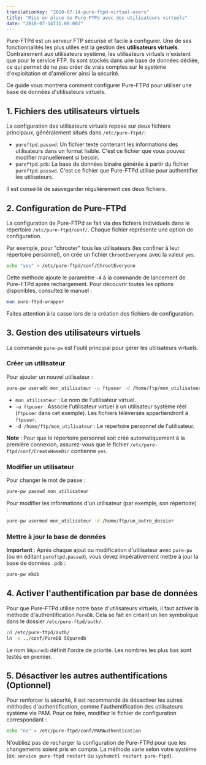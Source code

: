 ```yaml
---
translationKey: "2010-07-14-pure-ftpd-virtual-users"
title: "Mise en place de Pure-FTPd avec des utilisateurs virtuels"
date: "2010-07-14T11:00:00Z"
---
```


Pure-FTPd est un serveur FTP sécurisé et facile à configurer. Une de ses fonctionnalités les plus utiles est la gestion des **utilisateurs virtuels**. Contrairement aux utilisateurs système, les utilisateurs virtuels n'existent que pour le service FTP. Ils sont stockés dans une base de données dédiée, ce qui permet de ne pas créer de vrais comptes sur le système d'exploitation et d'améliorer ainsi la sécurité.

Ce guide vous montrera comment configurer Pure-FTPd pour utiliser une base de données d'utilisateurs virtuels.

## 1. Fichiers des utilisateurs virtuels

La configuration des utilisateurs virtuels repose sur deux fichiers principaux, généralement situés dans `/etc/pure-ftpd/`:

-   `pureftpd.passwd`: Un fichier texte contenant les informations des utilisateurs dans un format lisible. C'est ce fichier que vous pouvez modifier manuellement si besoin.
-   `pureftpd.pdb`: La base de données binaire générée à partir du fichier `pureftpd.passwd`. C'est ce fichier que Pure-FTPd utilise pour authentifier les utilisateurs.

Il est conseillé de sauvegarder régulièrement ces deux fichiers.

## 2. Configuration de Pure-FTPd

La configuration de Pure-FTPd se fait via des fichiers individuels dans le répertoire `/etc/pure-ftpd/conf/`. Chaque fichier représente une option de configuration.

Par exemple, pour "chrooter" tous les utilisateurs (les confiner à leur répertoire personnel), on crée un fichier `ChrootEveryone` avec la valeur `yes`.

```bash
echo "yes" > /etc/pure-ftpd/conf/ChrootEveryone
```

Cette méthode ajoute le paramètre `-A` à la commande de lancement de Pure-FTPd après rechargement. Pour découvrir toutes les options disponibles, consultez le manuel :

```bash
man pure-ftpd-wrapper
```

Faites attention à la casse lors de la création des fichiers de configuration.

## 3. Gestion des utilisateurs virtuels

La commande `pure-pw` est l'outil principal pour gérer les utilisateurs virtuels.

### Créer un utilisateur

Pour ajouter un nouvel utilisateur :

```bash
pure-pw useradd mon_utilisateur -u ftpuser -d /home/ftp/mon_utilisateur
```

-   `mon_utilisateur` : Le nom de l'utilisateur virtuel.
-   `-u ftpuser` : Associe l'utilisateur virtuel à un utilisateur système réel (`ftpuser` dans cet exemple). Les fichiers téléversés appartiendront à `ftpuser`.
-   `-d /home/ftp/mon_utilisateur` : Le répertoire personnel de l'utilisateur.

**Note** : Pour que le répertoire personnel soit créé automatiquement à la première connexion, assurez-vous que le fichier `/etc/pure-ftpd/conf/CreateHomeDir` contienne `yes`.

### Modifier un utilisateur

Pour changer le mot de passe :

```bash
pure-pw passwd mon_utilisateur
```

Pour modifier les informations d'un utilisateur (par exemple, son répertoire) :

```bash
pure-pw usermod mon_utilisateur -d /home/ftp/un_autre_dossier
```

### Mettre à jour la base de données

**Important** : Après chaque ajout ou modification d'utilisateur avec `pure-pw` (ou en éditant `pureftpd.passwd`), vous devez impérativement mettre à jour la base de données `.pdb` :

```bash
pure-pw mkdb
```

## 4. Activer l'authentification par base de données

Pour que Pure-FTPd utilise notre base d'utilisateurs virtuels, il faut activer la méthode d'authentification `PureDB`. Cela se fait en créant un lien symbolique dans le dossier `/etc/pure-ftpd/auth/`.

```bash
cd /etc/pure-ftpd/auth/
ln -s ../conf/PureDB 50puredb
```

Le nom `50puredb` définit l'ordre de priorité. Les nombres les plus bas sont testés en premier.

## 5. Désactiver les autres authentifications (Optionnel)

Pour renforcer la sécurité, il est recommandé de désactiver les autres méthodes d'authentification, comme l'authentification des utilisateurs système via PAM. Pour ce faire, modifiez le fichier de configuration correspondant :

```bash
echo "no" > /etc/pure-ftpd/conf/PAMAuthentication
```

N'oubliez pas de recharger la configuration de Pure-FTPd pour que les changements soient pris en compte. La méthode varie selon votre système (ex: `service pure-ftpd restart` ou `systemctl restart pure-ftpd`).